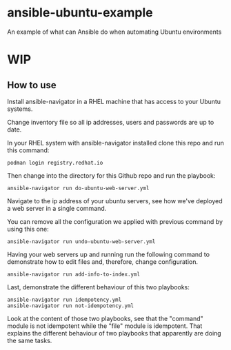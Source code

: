 # ansible-ubuntu-example
An example of what can Ansible do when automating Ubuntu environments

# WIP

## How to use

Install ansible-navigator in a RHEL machine that has access to your Ubuntu systems.

Change inventory file so all ip addresses, users and passwords are up to date.

In your RHEL system with ansible-navigator installed clone this repo and run this command:
```
podman login registry.redhat.io
```
Then change into the directory for this Github repo and run the playbook:
```
ansible-navigator run do-ubuntu-web-server.yml
```
Navigate to the ip address of your ubuntu servers, see how we've deployed a web server in a single command.

You can remove all the configuration we applied with previous command by using this one:
```
ansible-navigator run undo-ubuntu-web-server.yml
```
Having your web servers up and running run the following command to demonstrate how to edit files and, therefore, change configuration.
```
ansible-navigator run add-info-to-index.yml
```
Last, demonstrate the different behaviour of this two playbooks:
```
ansible-navigator run idempotency.yml
ansible-navigator run not-idempotency.yml
```
Look at the content of those two playbooks, see that the "command" module is not idempotent while the "file" module is idempotent. That explains the different behaviour of two playbooks that apparently are doing the same tasks.
